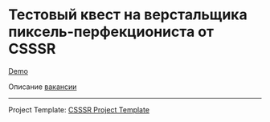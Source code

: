 # Тестовый квест на верстальщика пиксель-перфекциониста от CSSSR

[Demo](https://laniman.github.io/csssr-test-quest/)

Описание [вакансии](http://csssr.ru/jobs/pixel-perfectionist)

---

Project Template: [CSSSR Project Template](https://github.com/CSSSR/csssr-project-template)
